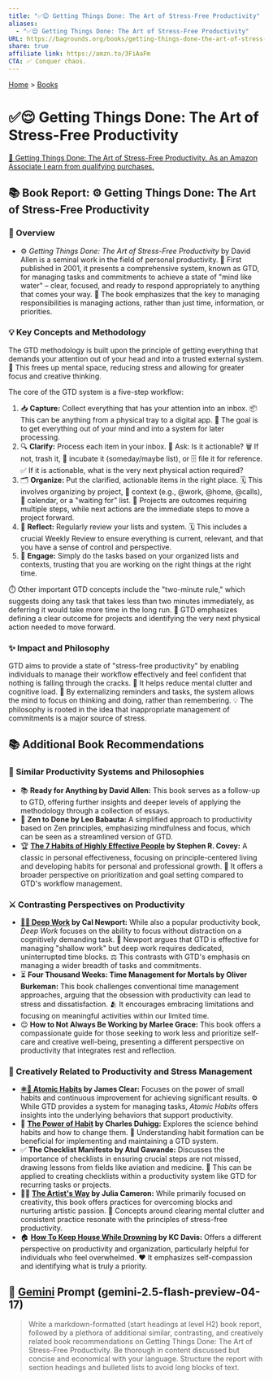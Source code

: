 ```yaml
---
title: "✅😌 Getting Things Done: The Art of Stress-Free Productivity"
aliases:
  - "✅😌 Getting Things Done: The Art of Stress-Free Productivity"
URL: https://bagrounds.org/books/getting-things-done-the-art-of-stress-free-productivity
share: true
affiliate link: https://amzn.to/3FiAaFm
CTA: ✅ Conquer chaos.
---
```

[Home](../index.md) > [Books](./index.md)  
# ✅😌 Getting Things Done: The Art of Stress-Free Productivity  
[🛒 Getting Things Done: The Art of Stress-Free Productivity. As an Amazon Associate I earn from qualifying purchases.](https://amzn.to/3FiAaFm)  
  
## 📚 Book Report: ⚙️ Getting Things Done: The Art of Stress-Free Productivity  
  
### 📝 Overview  
  
* ⚙️ *Getting Things Done: The Art of Stress-Free Productivity* by David Allen is a seminal work in the field of personal productivity. 📅 First published in 2001, it presents a comprehensive system, known as GTD, for managing tasks and commitments to achieve a state of "mind like water" – clear, focused, and ready to respond appropriately to anything that comes your way. 🔑 The book emphasizes that the key to managing responsibilities is managing actions, rather than just time, information, or priorities.  
  
### 💡 Key Concepts and Methodology  
  
The GTD methodology is built upon the principle of getting everything that demands your attention out of your head and into a trusted external system. 🧠 This frees up mental space, reducing stress and allowing for greater focus and creative thinking.  
  
The core of the GTD system is a five-step workflow:  
  
1. 📥 **Capture:** Collect everything that has your attention into an inbox. 📦 This can be anything from a physical tray to a digital app. 🎯 The goal is to get everything out of your mind and into a system for later processing.  
2. 🔍 **Clarify:** Process each item in your inbox. 🤔 Ask: Is it actionable? 🗑️ If not, trash it, 🥚 incubate it (someday/maybe list), or 🗄️ file it for reference. ✅ If it is actionable, what is the very next physical action required?  
3. 🗂️ **Organize:** Put the clarified, actionable items in the right place. 🗓️ This involves organizing by project, 📍 context (e.g., @work, @home, @calls), 📅 calendar, or a "waiting for" list. 🚧 Projects are outcomes requiring multiple steps, while next actions are the immediate steps to move a project forward.  
4. 🔄 **Reflect:** Regularly review your lists and system. 🗓️ This includes a crucial Weekly Review to ensure everything is current, relevant, and that you have a sense of control and perspective.  
5. 🚀 **Engage:** Simply do the tasks based on your organized lists and contexts, trusting that you are working on the right things at the right time.  
  
⏱️ Other important GTD concepts include the "two-minute rule," which suggests doing any task that takes less than two minutes immediately, as deferring it would take more time in the long run. 🎯 GTD emphasizes defining a clear outcome for projects and identifying the very next physical action needed to move forward.  
  
### ✨ Impact and Philosophy  
  
GTD aims to provide a state of "stress-free productivity" by enabling individuals to manage their workflow effectively and feel confident that nothing is falling through the cracks. 🧘 It helps reduce mental clutter and cognitive load. 🧠 By externalizing reminders and tasks, the system allows the mind to focus on thinking and doing, rather than remembering. 💡 The philosophy is rooted in the idea that inappropriate management of commitments is a major source of stress.  
  
## 📚 Additional Book Recommendations  
  
### 🤝 Similar Productivity Systems and Philosophies  
  
* 📚 **Ready for Anything by David Allen:** This book serves as a follow-up to GTD, offering further insights and deeper levels of applying the methodology through a collection of essays.  
* 🧘 **Zen to Done by Leo Babauta:** A simplified approach to productivity based on Zen principles, emphasizing mindfulness and focus, which can be seen as a streamlined version of GTD.  
* 🏆 **[The 7 Habits of Highly Effective People](./the-7-habits-of-highly-effective-people.md) by Stephen R. Covey:** A classic in personal effectiveness, focusing on principle-centered living and developing habits for personal and professional growth. 🔭 It offers a broader perspective on prioritization and goal setting compared to GTD's workflow management.  
  
### ⚔️ Contrasting Perspectives on Productivity  
  
* **[🤿💼 Deep Work](./deep-work.md) by Cal Newport:** While also a popular productivity book, *Deep Work* focuses on the ability to focus without distraction on a cognitively demanding task. 🏢 Newport argues that GTD is effective for managing "shallow work" but deep work requires dedicated, uninterrupted time blocks. ⚖️ This contrasts with GTD's emphasis on managing a wider breadth of tasks and commitments.  
* ⏳ **Four Thousand Weeks: Time Management for Mortals by Oliver Burkeman:** This book challenges conventional time management approaches, arguing that the obsession with productivity can lead to stress and dissatisfaction. 🫂 It encourages embracing limitations and focusing on meaningful activities within our limited time.  
* 😌 **How to Not Always Be Working by Marlee Grace:** This book offers a compassionate guide for those seeking to work less and prioritize self-care and creative well-being, presenting a different perspective on productivity that integrates rest and reflection.  
  
### 🎨 Creatively Related to Productivity and Stress Management  
  
* **[⚛️🔄 Atomic Habits](./atomic-habits.md) by James Clear:** Focuses on the power of small habits and continuous improvement for achieving significant results. ⚙️ While GTD provides a system for managing tasks, *Atomic Habits* offers insights into the underlying behaviors that support productivity.  
* 💪 **[The Power of Habit](./the-power-of-habit.md) by Charles Duhigg:** Explores the science behind habits and how to change them. 🧠 Understanding habit formation can be beneficial for implementing and maintaining a GTD system.  
* ✅ **The Checklist Manifesto by Atul Gawande:** Discusses the importance of checklists in ensuring crucial steps are not missed, drawing lessons from fields like aviation and medicine. 📝 This can be applied to creating checklists within a productivity system like GTD for recurring tasks or projects.  
* 🧑‍🎨 **[The Artist's Way](./the-artists-way.md) by Julia Cameron:** While primarily focused on creativity, this book offers practices for overcoming blocks and nurturing artistic passion. 🧠 Concepts around clearing mental clutter and consistent practice resonate with the principles of stress-free productivity.  
* 🏠 **[How To Keep House While Drowning](./how-to-keep-house-while-drowning.md) by KC Davis:** Offers a different perspective on productivity and organization, particularly helpful for individuals who feel overwhelmed. ❤️ It emphasizes self-compassion and identifying what is truly a priority.  
  
## 💬 [Gemini](../software/gemini.md) Prompt (gemini-2.5-flash-preview-04-17)  
> Write a markdown-formatted (start headings at level H2) book report, followed by a plethora of additional similar, contrasting, and creatively related book recommendations on Getting Things Done: The Art of Stress-Free Productivity. Be thorough in content discussed but concise and economical with your language. Structure the report with section headings and bulleted lists to avoid long blocks of text.